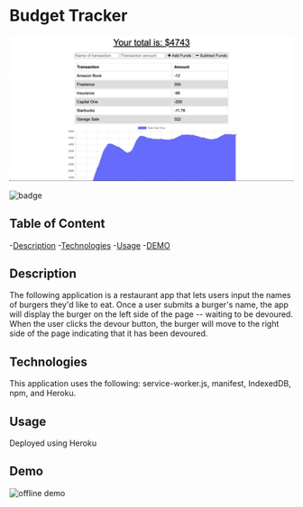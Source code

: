 # Budget Tracker
![budget tracker](public/assets/img/budget.png)

![badge](https://img.shields.io/badge/License-None-blue.svg)

  ## Table of Content
  -[Description](#description)
  -[Technologies](#technologies)
  -[Usage](#usage)
  -[DEMO](#demo)

## Description
The following application is a restaurant app that lets users input the names of burgers they'd like to eat. Once a user submits a burger's name, the app will display the burger on the left side of the page -- waiting to be devoured. When the user clicks the devour button, the burger will move to the right side of the page indicating that it has been devoured.

## Technologies
This application uses the following: service-worker.js, manifest, IndexedDB, npm, and Heroku.

## Usage
Deployed using Heroku

## Demo
![offline demo](public/assets/img/budget.gif)